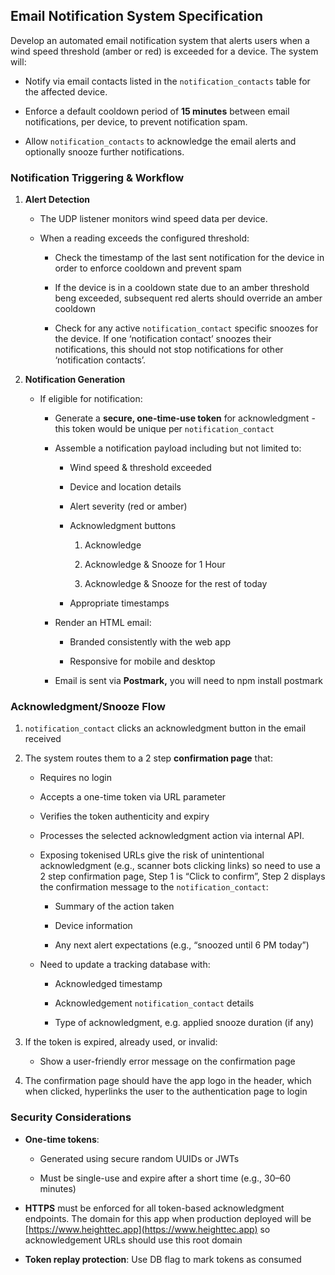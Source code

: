 ## **Email Notification System Specification** 

Develop an automated email notification system that alerts users when a wind speed threshold (amber or red) is exceeded for a device. The system will:

* Notify via email contacts listed in the `notification_contacts` table for the affected device.

* Enforce a default cooldown period of **15 minutes** between email notifications, per device, to prevent notification spam.

* Allow `notification_contacts` to acknowledge the email alerts and optionally snooze further notifications.

### **Notification Triggering & Workflow** 

1. **Alert Detection**

   * The UDP listener monitors wind speed data per device.

   * When a reading exceeds the configured threshold:

     * Check the timestamp of the last sent notification for the device in order to enforce cooldown and prevent spam

     * If the device is in a cooldown state due to an amber threshold beng exceeded, subsequent red alerts should override an amber cooldown

     * Check for any active `notification_contact` specific snoozes for the device. If one ‘notification contact’ snoozes their notifications, this should not stop notifications for other ‘notification contacts’. 

2. **Notification Generation**

   * If eligible for notification:

     * Generate a **secure, one-time-use token** for acknowledgment \- this token would be unique per `notification_contact`

     * Assemble a notification payload including but not limited to:

       * Wind speed & threshold exceeded

       * Device and location details

       * Alert severity (red or amber)

       * Acknowledgment buttons 

         1. Acknowledge 

         2. Acknowledge & Snooze for 1 Hour

         3. Acknowledge & Snooze for the rest of today

       * Appropriate timestamps

     * Render an HTML email:

       * Branded consistently with the web app

       * Responsive for mobile and desktop

     * Email is sent via **Postmark,** you will need to npm install postmark

###  **Acknowledgment/Snooze Flow**

1. `notification_contact` clicks an acknowledgment button in the email received

2. The system routes them to a 2 step **confirmation page** that:

   * Requires no login

   * Accepts a one-time token via URL parameter

   * Verifies the token authenticity and expiry

   * Processes the selected acknowledgment action via internal API. 

   * Exposing tokenised URLs give the risk of unintentional acknowledgment (e.g., scanner bots clicking links) so need to use a 2 step confirmation page, Step 1 is “Click to confirm”, Step 2 displays the confirmation message to the `notification_contact`:

     * Summary of the action taken

     * Device information

     * Any next alert expectations (e.g., “snoozed until 6 PM today”)

   * Need to update a tracking database with:

     * Acknowledged timestamp

     * Acknowledgement `notification_contact` details 

     * Type of acknowledgment, e.g. applied snooze duration (if any)

     

3. If the token is expired, already used, or invalid:

   * Show a user-friendly error message on the confirmation page

     

4. The confirmation page should have the app logo in the header, which when clicked, hyperlinks the user to the authentication page to login

### **Security Considerations**

* **One-time tokens**:

  * Generated using secure random UUIDs or JWTs

  * Must be single-use and expire after a short time (e.g., 30–60 minutes)

* **HTTPS** must be enforced for all token-based acknowledgment endpoints. The domain for this app when production deployed will be [https://www.heighttec.app](https://www.heighttec.app) so acknowledgement URLs should use this root domain 

* **Token replay protection**: Use DB flag to mark tokens as consumed

